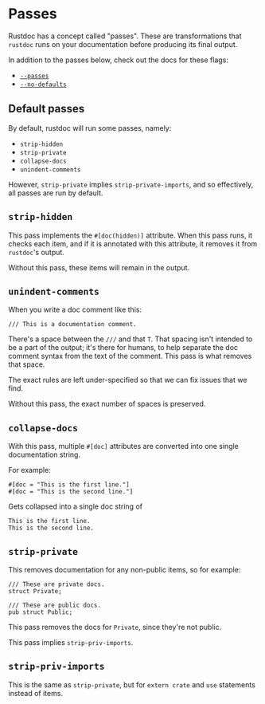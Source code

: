 # Passes

Rustdoc has a concept called "passes". These are transformations that
`rustdoc` runs on your documentation before producing its final output.

In addition to the passes below, check out the docs for these flags:

* [`--passes`](command-line-arguments.md#--passes-add-more-rustdoc-passes)
* [`--no-defaults`](command-line-arguments.md#--no-defaults-dont-run-default-passes)

## Default passes

By default, rustdoc will run some passes, namely:

* `strip-hidden`
* `strip-private`
* `collapse-docs`
* `unindent-comments`

However, `strip-private` implies `strip-private-imports`, and so effectively,
all passes are run by default.

## `strip-hidden`

This pass implements the `#[doc(hidden)]` attribute. When this pass runs, it
checks each item, and if it is annotated with this attribute, it removes it
from `rustdoc`'s output.

Without this pass, these items will remain in the output.

## `unindent-comments`

When you write a doc comment like this:

```rust,ignore
/// This is a documentation comment.
```

There's a space between the `///` and that `T`. That spacing isn't intended
to be a part of the output; it's there for humans, to help separate the doc
comment syntax from the text of the comment. This pass is what removes that
space.

The exact rules are left under-specified so that we can fix issues that we find.

Without this pass, the exact number of spaces is preserved.

## `collapse-docs`

With this pass, multiple `#[doc]` attributes are converted into one single
documentation string.

For example:

```rust,ignore
#[doc = "This is the first line."]
#[doc = "This is the second line."]
```

Gets collapsed into a single doc string of

```text
This is the first line.
This is the second line.
```

## `strip-private`

This removes documentation for any non-public items, so for example:

```rust,ignore
/// These are private docs.
struct Private;

/// These are public docs.
pub struct Public;
```

This pass removes the docs for `Private`, since they're not public.

This pass implies `strip-priv-imports`.

## `strip-priv-imports`

This is the same as `strip-private`, but for `extern crate` and `use`
statements instead of items.
